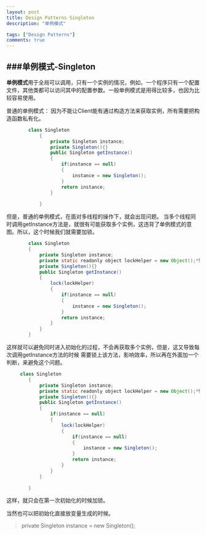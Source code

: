```yaml
---
layout: post
title: Design Patterns Singleton
description: "单例模式"

tags: ["Design Patterns"]
comments: true
---
```

###单例模式-Singleton
---
**单例模式**用于全局可以调用，只有一个实例的情况，例如，一个程序只有一个配置文件，其他类都可以访问其中的配置参数。一般单例模式是用得比较多，也因为比较容易使用。

普通的单例模式：
因为不能让Client能有通过构造方法来获取实例，所有需要把构造函数私有化。

```java
		class Singleton
			{
				private Singleton instance;
				private Singleton(){}
				public Singleton getInstance()
				{
					if(instance == null)
					{
						instance = new Singleton();
					}
					return instance;
				}
			
			}
```


但是，普通的单例模式，在面对多线程的操作下，就会出现问题。
当多个线程同时调用getInstance方法是，就很有可能获取多个实例，这违背了单例模式的意图。所以，这个时候我们就需要加锁。

```java
		class Singleton
		{
			private Singleton instance;
			private static readonly object lockHelper = new Object();*锁实例*
			private Singleton(){}
			public Singleton getInstance()
			{		
				lock(lockHelper)
				{
					if(instance == null)
					{
						instance = new Singleton();
					}
					return instance;
				}
			}
		}
```


这样就可以避免同时进入初始化的过程，不会再获取多个实例，但是，这又导致每次调用getInstance方法的时候
需要锁上该方法，影响效率，所以再在外面加一个判断，来避免这个问题。

```java
	 class Singleton
		{
			private Singleton instance;
			private static readonly object lockHelper = new Object();*锁实例*
			private Singleton(){}
			public Singleton getInstance()
			{		
				if(instance == null)
				{
					lock(lockHelper)
					{
						if(instance == null)
						{
							instance = new Singleton();
						}
						return instance;
					}
				}
			}
		
		}
```

这样，就只会在第一次初始化的时候加锁。

当然也可以把初始化直接放变量生成的时候。

> private Singleton instance = new Singleton();